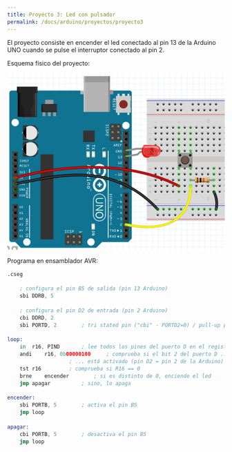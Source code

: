 ```yaml
---
title: Proyecto 3: Led con pulsador
permalink: /docs/arduino/proyectos/proyecto3
---
```


El proyecto consiste en encender el led conectado al pin 13 de la Arduino UNO cuando se pulse el interruptor conectado al pin 2.

Esquema físico del proyecto:

![Esquema del proyecto](imagenes/proyecto3-esquema.png)

Programa en ensamblador AVR:

```asm
.cseg

	; configura el pin B5 de salida (pin 13 Arduino)
	sbi	DDRB, 5

	; configura el pin D2 de entrada (pin 2 Arduino)
	cbi	DDRD, 2
	sbi	PORTD, 2		; tri stated pin ("cbi" - PORTD2=0) / pull-up pin ("sbi" - PORTD2=1)

loop:	
	in	r16, PIND		; lee todos los pines del puerto D en el registro R16
	andi	r16, 0b00000100		; comprueba si el bit 2 del puerto D ...
					; ... está activado (pin D2 = pin 2 de la Arduino)
	tst	r16			; comprueba si R16 == 0
	brne	encender		; si es distinto de 0, enciende el led
	jmp	apagar			; sino, lo apaga
	
encender:
	sbi	PORTB, 5		; activa el pin B5
	jmp	loop

apagar:
	cbi	PORTB, 5		; desactiva el pin B5
	jmp	loop
```
